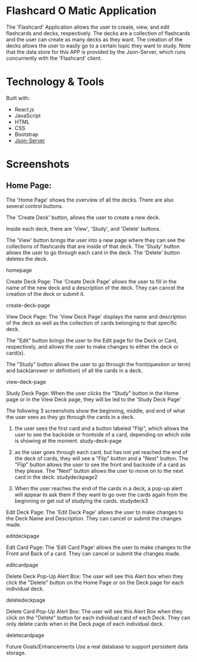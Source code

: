 # Flashcard O Matic Application
The 'Flashcard' Application allows the user to create, view, and edit flashcards and decks, respectively. The decks are a collection of flashcards and the user can create as many decks as they want. The creation of the decks allows the user to easily go to a certain topic they want to study. Note that the data store for this APP is provided by the Json-Server, which runs concurrently with the 'Flashcard' client.

# Technology & Tools
Built with:

- React.js
- JavaScript
- HTML
- CSS
- Bootstrap
- [Json-Server](https://www.javatpoint.com/json-server#:~:text=JSON%20Server%20is%20a%20Node,Let')
# Screenshots
## Home Page:
The 'Home Page' shows the overview of all the decks. There are also several control buttons.

The 'Create Deck' button, allows the user to create a new deck.

Inside each deck, there are 'View', 'Study', and 'Delete' buttons.

The 'View' button brings the user into a new page where they can see the collections of flashcards that are inside of that deck. The 'Study' button allows the user to go through each card in the deck. The 'Delete' button deletes the deck.

homepage

Create Deck Page:
The 'Create Deck Page' allows the user to fill in the name of the new deck and a description of the deck. They can cancel the creation of the deck or submit it.

create-deck-page

View Deck Page:
The 'View Deck Page' displays the name and description of the deck as well as the collection of cards belonging to that specific deck.

The "Edit" button brings the user to the Edit page for the Deck or Card, respectively, and allows the user to make changes to either the deck or card(s).

The "Study" button allows the user to go through the front(question or term) and back(answer or definition) of all the cards in a deck.

view-deck-page

Study Deck Page:
When the user clicks the "Study" button in the Home page or in the View Deck page, they will be led to the 'Study Deck Page'

The following 3 screenshots show the beginning, middle, and end of what the user sees as they go through the cards in a deck.

1) the user sees the first card and a button labeled "Flip", which allows the user to see the backside or frontside of a card, depending on which side is showing at the moment.
study-deck-page

2) as the user goes through each card, but has not yet reached the end of the deck of cards, they will see a "Flip" button and a "Next" button. The "Flip" button allows the user to see the front and backside of a card as they please. The "Next" button allows the user to move on to the next card in the deck.
studydeckpage2

3) When the user reaches the end of the cards in a deck, a pop-up alert will appear to ask them if they want to go over the cards again from the beginning or get out of studying the cards.
studydeck3

Edit Deck Page:
The 'Edit Deck Page' allows the user to make changes to the Deck Name and Description. They can cancel or submit the changes made.

editdeckpage

Edit Card Page:
The 'Edit Card Page' allows the user to make changes to the Front and Back of a card. They can cancel or submit the changes made.

editcardpage

Delete Deck Pop-Up Alert Box:
The user will see this Alert box when they click the "Delete" button on the Home Page or on the Deck page for each individual deck.

deletedeckpage

Delete Card Pop-Up Alert Box:
The user will see this Alert Box when they click on the "Delete" button for each individual card of each Deck. They can only delete cards when in the Deck page of each individual deck.

deletecardpage

Future Goals/Enhancements
Use a real database to support persistent data storage.
